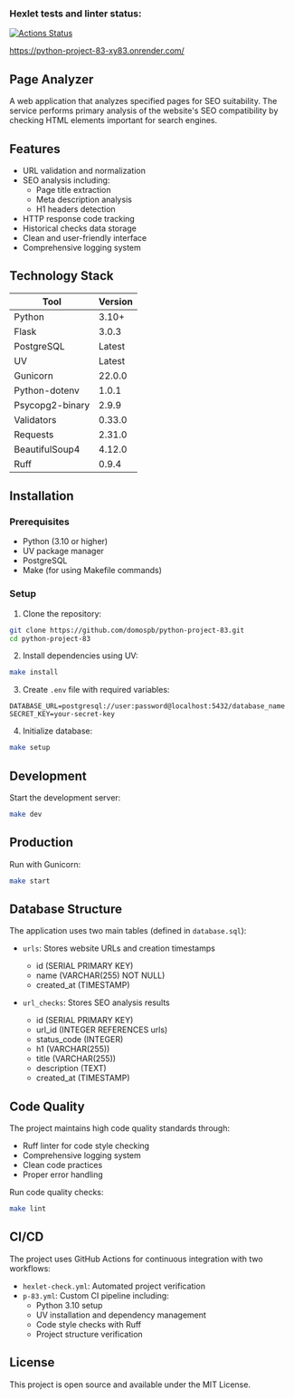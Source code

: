 ### Hexlet tests and linter status:
[![Actions Status](https://github.com/domospb/python-project-83/actions/workflows/hexlet-check.yml/badge.svg)](https://github.com/domospb/python-project-83/actions)

https://python-project-83-xy83.onrender.com/

## Page Analyzer

A web application that analyzes specified pages for SEO suitability. The service performs primary analysis of the website's SEO compatibility by checking HTML elements important for search engines.

## Features

- URL validation and normalization
- SEO analysis including:
  - Page title extraction
  - Meta description analysis
  - H1 headers detection
- HTTP response code tracking
- Historical checks data storage
- Clean and user-friendly interface
- Comprehensive logging system

## Technology Stack

| Tool              | Version |
|-------------------|---------|
| Python            | 3.10+   |
| Flask             | 3.0.3   |
| PostgreSQL        | Latest  |
| UV                | Latest  |
| Gunicorn          | 22.0.0  |
| Python-dotenv     | 1.0.1   |
| Psycopg2-binary   | 2.9.9   |
| Validators        | 0.33.0  |
| Requests          | 2.31.0  |
| BeautifulSoup4    | 4.12.0  |
| Ruff              | 0.9.4   |

## Installation

### Prerequisites
- Python (3.10 or higher)
- UV package manager
- PostgreSQL
- Make (for using Makefile commands)

### Setup

1. Clone the repository:
```bash
git clone https://github.com/domospb/python-project-83.git
cd python-project-83
```

2. Install dependencies using UV:
```bash
make install
```

3. Create `.env` file with required variables:
```env
DATABASE_URL=postgresql://user:password@localhost:5432/database_name
SECRET_KEY=your-secret-key
```

4. Initialize database:
```bash
make setup
```

## Development

Start the development server:
```bash
make dev
```

## Production

Run with Gunicorn:
```bash
make start
```

## Database Structure

The application uses two main tables (defined in `database.sql`):
- `urls`: Stores website URLs and creation timestamps
  - id (SERIAL PRIMARY KEY)
  - name (VARCHAR(255) NOT NULL)
  - created_at (TIMESTAMP)

- `url_checks`: Stores SEO analysis results
  - id (SERIAL PRIMARY KEY)
  - url_id (INTEGER REFERENCES urls)
  - status_code (INTEGER)
  - h1 (VARCHAR(255))
  - title (VARCHAR(255))
  - description (TEXT)
  - created_at (TIMESTAMP)

## Code Quality

The project maintains high code quality standards through:
- Ruff linter for code style checking
- Comprehensive logging system
- Clean code practices
- Proper error handling

Run code quality checks:
```bash
make lint
```

## CI/CD

The project uses GitHub Actions for continuous integration with two workflows:
- `hexlet-check.yml`: Automated project verification
- `p-83.yml`: Custom CI pipeline including:
  - Python 3.10 setup
  - UV installation and dependency management
  - Code style checks with Ruff
  - Project structure verification


## License

This project is open source and available under the MIT License.
